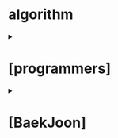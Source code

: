 # algorithm

<details markdown="1">
<summary>

# [programmers]

</summary>

- LV1.

    [서울에서 김서방 찾기](https://programmers.co.kr/learn/courses/30/lessons/12919?language=java)
    
    [소수 찾기](https://programmers.co.kr/learn/courses/30/lessons/12921)

    [문자열 다루기 기본](https://programmers.co.kr/learn/courses/30/lessons/12918)
    
    [최댓값 구하기(SQL)](https://programmers.co.kr/learn/courses/30/lessons/59415)
    
    [모든 레코드 조회하기(SQL)](https://programmers.co.kr/learn/courses/30/lessons/59034)
    
    [두 정수 사이의 합](https://programmers.co.kr/learn/courses/30/lessons/12912)
    
    [평균 구하기](https://programmers.co.kr/learn/courses/30/lessons/12944)
    
    [문자열을 정수로 바꾸기](https://programmers.co.kr/learn/courses/30/lessons/12925)
    
    [완주하지 못한 선수](https://programmers.co.kr/learn/courses/30/lessons/42576)
    
    [이름이 없는 동물의 아이디](https://programmers.co.kr/learn/courses/30/lessons/59039)
    
    [약수의 합](https://programmers.co.kr/learn/courses/30/lessons/12928)
    
    [모의고사](https://programmers.co.kr/learn/courses/30/lessons/42840)
    
    [문자열 내 마음대로 정렬하기](https://programmers.co.kr/learn/courses/30/lessons/12915)
    
    [동물의 아이디와 이름](https://programmers.co.kr/learn/courses/30/lessons/59403)
    
    [역순 정렬하기](https://programmers.co.kr/learn/courses/30/lessons/59035)
    
    [아픈 동물 찾기](https://programmers.co.kr/learn/courses/30/lessons/59036)

- LV2.

    [탑](https://programmers.co.kr/learn/courses/30/lessons/42588)

    [주식가격](https://programmers.co.kr/learn/courses/30/lessons/42584)

    [프린터](https://programmers.co.kr/learn/courses/30/lessons/42587)
    
    [가장 큰 수](https://programmers.co.kr/learn/courses/30/lessons/42746)
    
    [124 나라의 숫자](https://programmers.co.kr/learn/courses/30/lessons/12899)
    
    [위장](https://programmers.co.kr/learn/courses/30/lessons/42578)
    
- LV3.
    
</details>

<details markdown="1">
<summary>

# [BaekJoon]

</summary>
    
</details>
